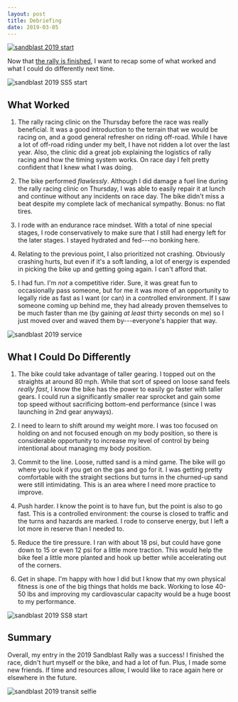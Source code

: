 ```yaml
---
layout: post
title: Debriefing
date: 2019-03-05
---
```


[![sandblast 2019 start](https://ian.does.racing/assets/img/sb2019-start.jpg "sandblast 2019 start")](https://ian.does.racing/assets/img/sb2019-start-big.jpg)

Now that [the rally is finished](http://www.nasarallysport.com/results/2019-Sandblast-Rally-index.htm), I want to recap some of what worked and what I could do differently next time.

![sandblast 2019 SS5 start](https://ian.does.racing/assets/img/sb2019-ss5start.jpg "sandblast 2019 SS5 start")

## What Worked

1. The rally racing clinic on the Thursday before the race was really beneficial. It was a good introduction to the terrain that we would be racing on, and a good general refresher on riding off-road. While I have a lot of off-road riding under my belt, I have not ridden a lot over the last year. Also, the clinic did a great job explaining the logistics of rally racing and how the timing system works. On race day I felt pretty confident that I knew what I was doing.

2. The bike performed _flawlessly_. Although I did damage a fuel line during the rally racing clinic on Thursday, I was able to easily repair it at lunch and continue without any incidents on race day. The bike didn't miss a beat despite my complete lack of mechanical sympathy. Bonus: no flat tires.

3. I rode with an endurance race mindset. With a total of nine special stages, I rode conservatively to make sure that I still had energy left for the later stages. I stayed hydrated and fed---no bonking here.

4. Relating to the previous point, I also prioritized not crashing. Obviously crashing hurts, but even if it's a soft landing, a lot of energy is expended in picking the bike up and getting going again. I can't afford that.

5. I had fun. I'm _not_ a competitive rider. Sure, it was great fun to occasionally pass someone, but for me it was more of an opportunity to legally ride as fast as I want (or can) in a controlled environment. If I saw someone coming up behind me, they had already proven themselves to be much faster than me (by gaining _at least_ thirty seconds on me) so I just moved over and waved them by---everyone's happier that way.

![sandblast 2019 service](https://ian.does.racing/assets/img/sb2019-service.jpg "sandblast 2019 service")

## What I Could Do Differently

1. The bike could take advantage of taller gearing. I topped out on the straights at around 80 mph. While that sort of speed on loose sand feels _really fast_, I know the bike has the power to easily go faster with taller gears. I could run a significantly smaller rear sprocket and gain some top speed without sacrificing bottom-end performance (since I was launching in 2nd gear anyways).

2. I need to learn to shift around my weight more. I was too focused on holding on and not focused enough on my body position, so there is considerable opportunity to increase my level of control by being intentional about managing my body position.

3. Commit to the line. Loose, rutted sand is a mind game. The bike will go where you look if you get on the gas and go for it. I was getting pretty comfortable with the straight sections but turns in the churned-up sand were still intimidating. This is an area where I need more practice to improve.

4. Push harder. I know the point is to have fun, but the point is also to go fast. This is a controlled environment: the course is closed to traffic and the turns and hazards are marked. I rode to conserve energy, but I left a lot more in reserve than I needed to.

5. Reduce the tire pressure. I ran with about 18 psi, but could have gone down to 15 or even 12 psi for a little more traction. This would help the bike feel a little more planted and hook up better while accelerating out of the corners.

6. Get in shape. I'm happy with how I did but I know that my own physical fitness is one of the big things that holds me back. Working to lose 40-50 lbs and improving my cardiovascular capacity would be a huge boost to my performance.

![sandblast 2019 SS8 start](https://ian.does.racing/assets/img/sb2019-ss8start.jpg "sandblast 2019 SS8 start")

## Summary

Overall, my entry in the 2019 Sandblast Rally was a success! I finished the race, didn't hurt myself or the bike, and had a lot of fun. Plus, I made some new friends. If time and resources allow, I would like to race again here or elsewhere in the future.

![sandblast 2019 transit selfie](https://ian.does.racing/assets/img/sb2019-selfie.jpg "sandblast 2019 transit selfie")
